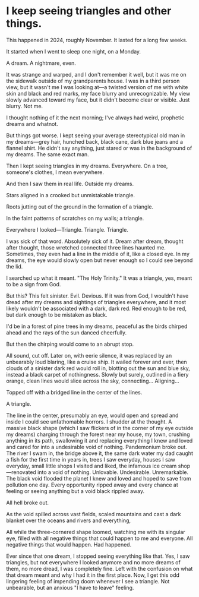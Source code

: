 # I keep seeing triangles and other things.
This happened in 2024, roughly November. It lasted for a long few weeks.

It started when I went to sleep one night, on a Monday.

A dream. A nightmare, even.

It was strange and warped, and I don't remember it well, but it was me on the sidewalk outside of my grandparents house. I was in a third person view, but it wasn't me I was looking at—a twisted version of me with white skin and black and red marks, my face blurry and unrecognizable. My view slowly advanced toward my face, but it didn't become clear or visible. Just blurry. Not me.

I thought nothing of it the next morning; I've always had weird, prophetic dreams and whatnot.

But things got worse. I kept seeing your average stereotypical old man in my dreams—grey hair, hunched back, black cane, dark blue jeans and a flannel shirt. He didn't say anything, just stared or was in the background of my dreams. The same exact man.

Then I kept seeing triangles in my dreams. Everywhere. On a tree, someone's clothes, I mean everywhere.

And then I saw them in real life. Outside my dreams.

Stars aligned in a crooked but unmistakable triangle.

Roots jutting out of the ground in the formation of a triangle.

In the faint patterns of scratches on my walls; a triangle.

Everywhere I looked—Triangle. Triangle. Triangle.

I was sick of that word. Absolutely sick of it. Dream after dream, thought after thought, those wretched connected three lines haunted me. Sometimes, they even had a line in the middle of it, like a closed eye. In my dreams, the eye would slowly open but never enough so I could see beyond the lid.

I searched up what it meant. "The Holy Trinity." It was a triangle, yes, meant to be a sign from God.

But this? This felt sinister. Evil. Devious. If it was from God, I wouldn't have dread after my dreams and sightings of triangles everywhere, and it most likely wouldn't be  associated with a dark, dark red. Red enough to be red, but dark enough to be mistaken as black.

I'd be in a forest of pine trees in my dreams, peaceful as the birds chirped ahead and the rays of the sun danced cheerfully.

But then the chirping would come to an abrupt stop.

All sound, cut off. Later on, with eerie silence, it was replaced by an unbearably loud blaring, like a cruise ship. It wailed forever and ever, then clouds of a sinister dark red would roll in, blotting out the sun and blue sky, instead a black carpet of nothingness. Slowly but surely, outlined in a fiery orange, clean lines would slice across the sky, connecting... Aligning...

Topped off with a bridged line in the center of the lines.

A triangle.

The line in the center, presumably an eye, would open and spread and inside I could see unfathomable horrors. I shudder at the thought. A massive black shape (which I saw flickers of in the corner of my eye outside my dreams) charging through the forest near my house, my town, crushing anything in its path, swallowing it and replacing everything I knew and loved and cared for into a undesirable void of nothing. Pandemonium broke out. The river I swam in, the bridge above it, the same dark water my dad caught a fish for the first time in years in, trees I saw everyday, houses I saw everyday, small little shops I visited and liked, the infamous ice cream shop—renovated into a void of nothing. Unlovable. Undesirable. Unremarkable. The black void flooded the planet I knew and loved and hoped to save from pollution one day. Every opportunity ripped away and every chance at feeling or seeing anything but a void black rippled away.

All hell broke out.

As the void spilled across vast fields, scaled mountains and cast a dark blanket over the oceans and rivers and everything,

All while the three-cornered shape loomed, watching me with its singular eye, filled with all negative things that could happen to me and everyone. All negative things that would happen. Had happened.

Ever since that one dream, I stopped seeing everything like that. Yes, I saw triangles, but not everywhere I looked anymore and no more dreams of them, no more dread, I was completely fine. Left with the confusion on what that dream meant and why I had it in the first place. Now, I get this odd lingering feeling of impending doom whenever I see a triangle. Not unbearable, but an anxious "I have to leave" feeling.